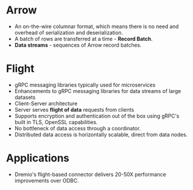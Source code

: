 # Arrow
* An on-the-wire columnar format, which means there is no need and overhead of serialization and deserialization.
* A batch of rows are transferred at a time - <b>Record Batch</b>.
* <b>Data streams</b> - sequences of Arrow record batches.


# Flight
* gRPC messaging libraries typically used for microservices
* Enhancements to gRPC messaging libraries for data streams of large datasets
* Client-Server architecture
* Server serves <b>flight of data</b> requests from clients
* Supports encryption and authentication out of the box using gRPC's built in TLS, OpenSSL capabilities.
* No bottleneck of data access through a coordinator.
* Distributed data access is horizontally scalable, direct from data nodes.

# Applications
* Dremio's flight-based connector delivers 20-50X performance improvements over ODBC.
